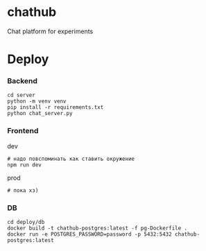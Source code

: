 # chathub
Chat platform for experiments

# Deploy
### Backend
```shell
cd server
python -m venv venv
pip install -r requirements.txt
python chat_server.py
```

### Frontend
dev
```shell
# надо повспоминать как ставить окружение
npm run dev
```

prod
```shell
# пока хз)
```

### DB
```shell
cd deploy/db
docker build -t chathub-postgres:latest -f pg-Dockerfile .
docker run -e POSTGRES_PASSWORD=password -p 5432:5432 chathub-postgres:latest
```
